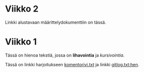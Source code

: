 # Viikko 2
Linkki alustavaan määrittelydokumenttiin on tässä.


# Viikko 1

Tässä on hienoa tekstiä, jossa on **lihavointia** ja *kursivointia*.

Tässä on linkki harjoitukseen [komentorivi.txt](https://github.com/Stobelius/ot-harjoitustyo/blob/master/laskarit/viikko1/komentorivi.txt)  ja linkki [gitlog.txt:hen](https://github.com/Stobelius/ot-harjoitustyo/blob/master/laskarit/viikko1/gitlog.txt).
